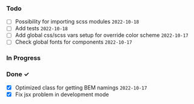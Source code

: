 ### Todo

-   [ ] Possibility for importing scss modules `2022-10-18`
-   [ ] Add tests `2022-10-18`
-   [ ] Add global css/scss vars setup for override color scheme `2022-10-17`
-   [ ] Check global fonts for components `2022-10-17`

### In Progress

### Done ✓

-   [x] Optimized class for getting BEM namings `2022-10-17`
-   [x] Fix jsx problem in development mode
